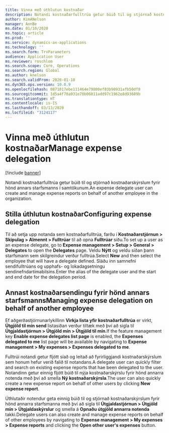 ```yaml
---
title: Vinna með úthlutun kostnaðar
description: Notandi kostnaðarfulltrúa getur búið til og stjórnað kostnaðarskýrslum fyrir hönd annars starfsmanns í samtökunum.
author: KimANelson
manager: AnnBe
ms.date: 01/10/2020
ms.topic: article
ms.prod: ''
ms.service: dynamics-ax-applications
ms.technology: ''
ms.search.form: TrvParameters
audience: Application User
ms.reviewer: roschlom
ms.search.scope: Core, Operations
ms.search.region: Global
ms.author: knelson
ms.search.validFrom: 2020-01-10
ms.dyn365.ops.version: 10.0.9
ms.openlocfilehash: 0871017ebe111464e79800ef83b90931afb50df0
ms.sourcegitcommit: 1d5a4f70a931e78b06811add97c1962e8d93689b
ms.translationtype: HT
ms.contentlocale: is-IS
ms.lasthandoff: 03/13/2020
ms.locfileid: "3124117"
---
```

# <a name="manage-expense-delegation"></a><span data-ttu-id="79584-103">Vinna með úthlutun kostnaðar</span><span class="sxs-lookup"><span data-stu-id="79584-103">Manage expense delegation</span></span>

[!include [banner](../includes/banner.md)]

<span data-ttu-id="79584-104">Notandi kostnaðarfulltrúa getur búið til og stjórnað kostnaðarskýrslum fyrir hönd annars starfsmanns í samtökunum.</span><span class="sxs-lookup"><span data-stu-id="79584-104">An expense delegate user can create and manage expense reports on behalf of another employee in the organization.</span></span>

## <a name="configuring-expense-delegation"></a><span data-ttu-id="79584-105">Stilla úthlutun kostnaðar</span><span class="sxs-lookup"><span data-stu-id="79584-105">Configuring expense delegation</span></span>

<span data-ttu-id="79584-106">Til að setja upp notanda sem kostnaðarfulltrúa, farðu í **Kostnaðarstjórnun > Skipulag > Almennt > Fulltrúar** til að opna **Fulltrúar** síðu.</span><span class="sxs-lookup"><span data-stu-id="79584-106">To set up a user as an expense delegate, go to **Expense management > Setup > General > Delegates** to open the **Delegates** page.</span></span> <span data-ttu-id="79584-107">Veldu **Nýtt** og veldu síðan þann starfsmann sem skilgreindur verður fulltrúa.</span><span class="sxs-lookup"><span data-stu-id="79584-107">Select **New** and then select the employee that will have a delegate defined.</span></span> <span data-ttu-id="79584-108">Sláðu inn samnefni sendifulltrúans og upphafs- og lokadagsetningu sendinefndartímabilsins.</span><span class="sxs-lookup"><span data-stu-id="79584-108">Enter the alias of the delegate user and the start and end date for the delegation period.</span></span>

## <a name="managing-expense-delegation-on-behalf-of-another-employee"></a><span data-ttu-id="79584-109">Annast kostnaðarsendingu fyrir hönd annars starfsmanns</span><span class="sxs-lookup"><span data-stu-id="79584-109">Managing expense delegation on behalf of another employee</span></span>

<span data-ttu-id="79584-110">Ef aðgerðastjórnunarlykillinn **Virkja lista yfir kostnaðarfulltrúa** er virkt, **Útgjöld til mín send** listasíðan verður tiltæk með því að sigla til **Útgjaldastjórnun > Útgjöld mín > Útgjöld til mín**.</span><span class="sxs-lookup"><span data-stu-id="79584-110">If the feature management key **Enable expense delegates list page** is enabled, the **Expenses delegated to me** list page will be available by navigating to **Expense management > My expenses > Expenses delegated to me**.</span></span>

<span data-ttu-id="79584-111">Fulltrúi notandi getur fljótt síað og leitað að fyrirliggjandi kostnaðarskýrslum sem honum hefur verið falið til notandans.</span><span class="sxs-lookup"><span data-stu-id="79584-111">A delegate user can quickly filter and search on existing expense reports that hae been delegated to the user.</span></span> <span data-ttu-id="79584-112">Notandinn getur einnig fljótt búið til nýja kostnaðarskýrslu fyrir hönd annarra notenda með því að smella **Ný kostnaðarskýrsla**.</span><span class="sxs-lookup"><span data-stu-id="79584-112">The user can also quickly create a new expense report on behalf of other users by clicking **New expense report**.</span></span>

<span data-ttu-id="79584-113">Úthlutaðir notendur geta einnig búið til og stjórnað kostnaðarskýrslum fyrir hönd annarra starfsmanna með því að sigla til **Útgjaldastjórnun > Útgjöld mín > Útgjaldaskýrslur** og smella á **Opnaðu útgjöld annarra notenda** takki.</span><span class="sxs-lookup"><span data-stu-id="79584-113">Delegate users can also create and manage expense reports on behalf of other employees by navigating to **Expense management > My expenses > Expense reports** and clicking the **Open other user's expenses** button.</span></span>
